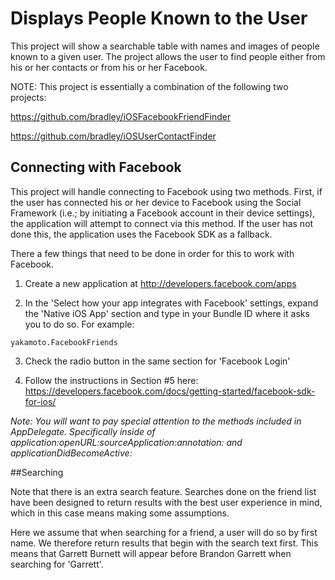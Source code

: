 Displays People Known to the User
===========

This project will show a searchable table with names and images of people known to a given user.
The project allows the user to find people either from his or her contacts or from his or her Facebook.


NOTE: This project is essentially a combination of the following two projects:

https://github.com/bradley/iOSFacebookFriendFinder

https://github.com/bradley/iOSUserContactFinder


## Connecting with Facebook

This project will handle connecting to Facebook using two methods.
First, if the user has connected his or her device to Facebook using the
Social Framework (i.e.; by initiating a Facebook account in their device
settings), the application will attempt to connect via this method. If
the user has not done this, the application uses the Facebook SDK as a
fallback.

There a few things that need to be done in order for this to work with
Facebook.

1. Create a new application at http://developers.facebook.com/apps

2. In the 'Select how your app integrates with Facebook' settings,
expand the 'Native iOS App' section and type in your Bundle ID where it
asks you to do so. For example:

```
yakamoto.FacebookFriends
```

3. Check the radio button in the same section for 'Facebook Login'

4. Follow the instructions in Section #5 here:
https://developers.facebook.com/docs/getting-started/facebook-sdk-for-ios/

*Note: You will want to pay special attention to the methods included in 
AppDelegate. Specifically inside of application:openURL:sourceApplication:annotation:
and applicationDidBecomeActive:*

##Searching

Note that there is an extra search feature. Searches done on the friend 
list have been designed to return results with the best user experience 
in mind, which in this case means making some assumptions.

Here we assume that when searching for a friend, a user will do so by 
first name. We therefore return results that begin with the search text
first. This means that Garrett Burnett will appear before Brandon
Garrett when searching for 'Garrett'.
